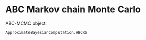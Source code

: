 
<a id='ABC-Markov-chain-Monte-Carlo-1'></a>

# ABC Markov chain Monte Carlo


ABC-MCMC object.


```
ApproximateBayesianComputation.ABCRS
```


